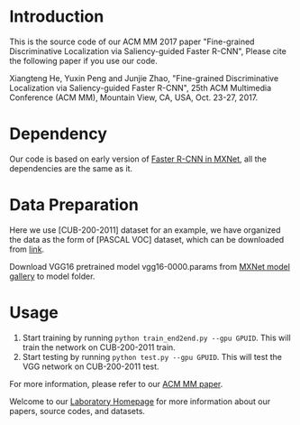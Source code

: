# Introduction
This is the source code of our ACM MM 2017 paper "Fine-grained Discriminative Localization via Saliency-guided Faster R-CNN", Please cite the following paper if you use our code.

Xiangteng He, Yuxin Peng and Junjie Zhao, "Fine-grained Discriminative Localization via Saliency-guided Faster R-CNN", 25th ACM Multimedia Conference (ACM MM), Mountain View, CA, USA, Oct. 23-27, 2017.

# Dependency
Our code is based on early version of [Faster R-CNN in MXNet](https://github.com/precedenceguo/mx-rcnn), all the dependencies are the same as it.

# Data Preparation
Here we use [CUB-200-2011] dataset for an example, we have organized the data as the form of [PASCAL VOC] dataset, which can be downloaded from [link](http://www.icst.pku.edu.cn/mipl/tiki-download_file.php?fileId=1006).

Download VGG16 pretrained model vgg16-0000.params from [MXNet model gallery](https://github.com/dmlc/mxnet-model-gallery/blob/master/imagenet-1k-vgg.md) to model folder.

# Usage

1. Start training by running ``python train_end2end.py --gpu GPUID``. This will train the network on CUB-200-2011 train.
2. Start testing by running ``python test.py --gpu GPUID``. This will test the VGG network on CUB-200-2011 test.

For more information, please refer to our [ACM MM paper](http://www.icst.pku.edu.cn/mipl/tiki-download_file.php?fileId=1007).

Welcome to our [Laboratory Homepage](http://www.icst.pku.edu.cn/mipl) for more information about our papers, source codes, and datasets.
